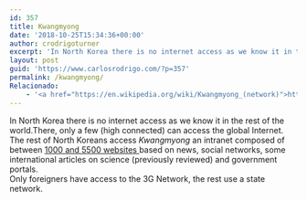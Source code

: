 ```yaml
---
id: 357
title: Kwangmyong
date: '2018-10-25T15:34:36+00:00'
author: crodrigoturner
excerpt: 'In North Korea there is no internet access as we know it in the rest of the world, there is Kwangmyong.'
layout: post
guid: 'https://www.carlosrodrigo.com/?p=357'
permalink: /kwangmyong/
Relacionado:
    - '<a href="https://en.wikipedia.org/wiki/Kwangmyong_(network)">https://en.wikipedia.org/wiki/Kwangmyong_(network)</a>'
---
```


In North Korea there is no internet access as we know it in the rest of the world.There, only a few (high connected) can access the global Internet.  
The rest of North Koreans access  *Kwangmyong*  an intranet composed of between [ 1000 and 5500 websites ](https://www.thestar.com/news/world/2014/02/23/north_korea_where_the_internet_has_just_5500_sites.html) based on news, social networks, some international articles on science (previously reviewed) and government portals.  
Only foreigners have access to the 3G Network, the rest use a state network.